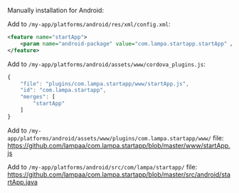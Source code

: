 Manually installation for Android:

Add to ```/my-app/platforms/android/res/xml/config.xml```:
```xml
<feature name="startApp">
	<param name="android-package" value="com.lampa.startapp.startApp" />
</feature>
```
Add to ```/my-app/platforms/android/assets/www/cordova_plugins.js```:
```javascript
{
	"file": "plugins/com.lampa.startapp/www/startApp.js",
	"id": "com.lampa.startapp",
	"merges": [
		"startApp"
	]
}
```
Add to ```/my-app/platforms/android/assets/www/plugins/com.lampa.startapp/www/``` file:
https://github.com/lampaa/com.lampa.startapp/blob/master/www/startApp.js

Add to ```/my-app/platforms/android/src/com/lampa/startapp/``` file:
https://github.com/lampaa/com.lampa.startapp/blob/master/src/android/startApp.java